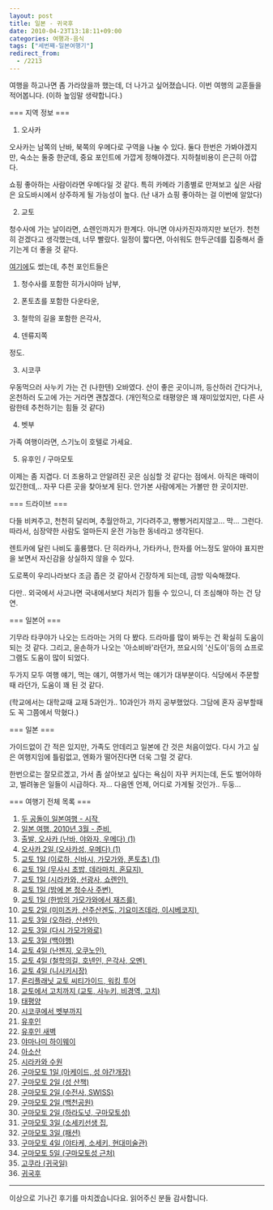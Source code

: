 ```yaml
---
layout: post
title: 일본 - 귀국후
date: 2010-04-23T13:18:11+09:00
categories: 여행과-음식
tags: ["세번째-일본여행기"]
redirect_from:
  - /2213
---
```


여행을 하고나면 좀 가라앉을까 했는데, 더 나가고 싶어졌습니다. 이번 여행의 교훈들을 적어봅니다. (이하 높임말 생략합니다.)

=== 지역 정보 ===

1. 오사카

오사카는 남쪽의 난바, 북쪽의 우메다로 구역을 나눌 수 있다. 둘다 한번은 가봐야겠지만, 숙소는 둘중 한군데, 중요 포인트에 가깝게 정해야겠다. 지하철비용이 은근히 아깝다.

쇼핑 좋아하는 사람이라면 우메다일 것 같다. 특히 카메라 기종별로 만져보고 싶은 사람은 요도바시에서 상주하게 될 가능성이 높다. (난 내가 쇼핑 좋아하는 걸 이번에 알았다)

2. 교토

청수사에 가는 날이라면, 쇼렌인까지가 한계다. 아니면 야사카진자까지만 보던가. 천천히 걷겠다고 생각했는데, 너무 빨랐다. 일정이 짧다면, 아쉬워도 한두군데를 집중해서 즐기는게 더 좋을 것 같다.

<a title="[http://jinto.pe.kr/1072]로 이동합니다." href="http://jinto.pe.kr/1072" target="_blank">여기에</a>도 썼는데, 추천 포인트들은

1. 청수사를 포함한 히가시야마 남부,

2. 폰토쵸를 포함한 다운타운,

3. 철학의 길을 포함한 은각사,

4. 덴류지쪽

정도.

3. 시코쿠

우동먹으러 사누키 가는 건 (나한텐) 오바였다. 산이 좋은 곳이니까, 등산하러 간다거나, 온천하러 도고에 가는 거라면 괜찮겠다. (개인적으로 태평양은 꽤 재미있었지만, 다른 사람한테 추천하기는 힘들 것 같다)

4. 벳부

가족 여행이라면, 스기노이 호텔로 가세요.

5. 유후인 / 구마모토

이제는 좀 지겹다. 더 조용하고 안알려진 곳은 심심할 것 같다는 점에서. 아직은 매력이 있긴한데,.. 자꾸 다른 곳을 찾아보게 된다. 안가본 사람에게는 가볼만 한 곳이지만.

=== 드라이브 ===

다들 비켜주고, 천천히 달리며, 추월안하고, 기다려주고, 빵빵거리지않고... 막... 그런다. 따라서, 심장약한 사람도 얼마든지 운전 가능한 동네라고 생각된다.

렌트카에 달린 나비도 훌륭했다. 단 히라카나, 가타카나, 한자를 어느정도 알아야 표지판을 보면서 자신감을 상실하지 않을 수 있다.

도로폭이 우리나라보다 조금 좁은 것 같아서 긴장하게 되는데, 금방 익숙해졌다.

다만.. 외국에서 사고나면 국내에서보다 처리가 힘들 수 있으니, 더 조심해야 하는 건 당연.

=== 일본어 ===

기무라 타쿠야가 나오는 드라마는 거의 다 봤다. 드라마를 많이 봐두는 건 확실히 도움이 되는 것 같다. 그리고, 윤손하가 나오는 '아소비바'라던가, 쯔요시의 '신도이'등의 쇼프로그램도 도움이 많이 되었다.

두가지 모두 여행 얘기, 먹는 얘기, 여행가서 먹는 얘기가 대부분이다. 식당에서 주문할때 라던가, 도움이 꽤 된 것 같다.

(학교에서는 대학교때 교재 5과인가.. 10과인가 까지 공부했었다. 그담에 혼자 공부할때도 꼭 그쯤에서 막혔다.)

=== 일본 ===

가이드없이 간 적은 있지만, 가족도 안데리고 일본에 간 것은 처음이었다. 다시 가고 싶은 여행지임에 틀림없고, 엔화가 떨어진다면 더욱 그럴 것 같다.

한번으로는 잘모르겠고, 가서 좀 살아보고 싶다는 욕심이 자꾸 커지는데, 돈도 벌어야하고, 벌려놓은 일들이 시급하다. 자... 다음엔 언제, 어디로 가게될 것인가.. 두둥...

=== 여행기 전체 목록 ===

<ol >

<li><a href="http://jinto.pe.kr/1056" target="bb">두 공돌이 일본여행 - 시작 </a></li>

<li><a href="http://jinto.pe.kr/1057" target="bb">일본 여행, 2010년 3월 - 준비 </a></li>

<li><a href="http://jinto.pe.kr/1058" target="bb">출발, 오사카 (난바, 야와자, 우메다) (1)</a></li>

<li><a href="http://jinto.pe.kr/1059" target="bb">오사카 2일 (오사카성, 우메다) (1)</a></li>

<li><a href="http://jinto.pe.kr/1060" target="bb">교토 1일 (이로하, 신바시, 가모가와, 폰토쵸) (1)</a></li>

<li><a href="http://jinto.pe.kr/1061" target="bb">교토 1일 (무사시 초밥, 데라마치, 혼묘지) </a></li>

<li><a href="http://jinto.pe.kr/1062" target="bb">교토 1일 (시라카와, 선광사, 쇼렌인) </a></li>

<li><a href="http://jinto.pe.kr/1063" target="bb">교토 1일 (밤에 본 청수사 주변) </a></li>

<li><a href="http://jinto.pe.kr/1064" target="bb">교토 1일 (한밤의 가모가와에서 재즈를) </a></li>

<li><a href="http://jinto.pe.kr/1065" target="bb">교토 2일 (미미즈카, 산주산겐도, 기요미즈데라, 이시베코지) </a></li>

<li><a href="http://jinto.pe.kr/1066" target="bb">교토 3일 (오하라, 산센인) </a></li>

<li><a href="http://jinto.pe.kr/1067" target="bb">교토 3일 (다시 가모가와로)</a></li>

<li><a href="http://jinto.pe.kr/1068" target="bb">교토 3일 (백야행)</a></li>

<li><a href="http://jinto.pe.kr/1069" target="bb">교토 4일 (난젠지, 오쿠노인) </a></li>

<li><a href="http://jinto.pe.kr/1070" target="bb">교토 4일 (철학의길, 호넨인, 은각사, 오멘) </a></li>

<li><a href="http://jinto.pe.kr/1071" target="bb">교토 4일 (니시키시장)</a></li>

<li><a href="http://jinto.pe.kr/1072" target="bb">론리플래닛 교토 씨티가이드, 워킹 투어</a></li>

<li><a href="http://jinto.pe.kr/1073" target="bb">교토에서 고치까지 (교토, 사누키, 비경역, 고치)</a></li>

<li><a href="http://jinto.pe.kr/1074" target="bb">태평양</a></li>

<li><a href="http://jinto.pe.kr/1075" target="bb">시코쿠에서 벳부까지</a></li>

<li><a href="http://jinto.pe.kr/1076" target="bb">유후인</a></li>

<li><a href="http://jinto.pe.kr/1077" target="bb">유후인 새벽</a></li>

<li><a href="http://jinto.pe.kr/1078" target="bb">야마나미 하이웨이</a></li>

<li><a href="http://jinto.pe.kr/1079" target="bb">아소산</a></li>

<li><a href="http://jinto.pe.kr/1080" target="bb">시라카와 수원</a></li>

<li><a href="http://jinto.pe.kr/1081" target="bb">구마모토 1일 (아케이드, 성 야간개장)</a></li>

<li><a href="http://jinto.pe.kr/1082" target="bb">구마모토 2일 (성 산책)</a></li>

<li><a href="http://jinto.pe.kr/1083" target="bb">구마모토 2일 (수전사, SWISS)</a></li>

<li><a href="http://jinto.pe.kr/1084" target="bb">구마모토 2일 (백천공원)</a></li>

<li><a href="http://jinto.pe.kr/1085" target="bb">구마모토 2일 (하라도넛, 구마모토성)</a></li>

<li><a href="http://jinto.pe.kr/1086" target="bb">구마모토 3일 (소세키선생 집,</a></li>

<li><a href="http://jinto.pe.kr/1087" target="bb">구마모토 3일 (패션)</a></li>

<li><a href="http://jinto.pe.kr/1088" target="bb">구마모토 4일 (야타케, 소세키, 현대미술관)</a></li>

<li><a href="http://jinto.pe.kr/1089" target="bb">구마모토 5일 (구마모토성 근처)</a></li>

<li><a href="http://jinto.pe.kr/1090" target="bb">고쿠라 (귀국일)</a></li>

<li><a href="http://jinto.pe.kr/1091" target="bb">귀국후</a></li>

</ol>

----

이상으로 기나긴 후기를 마치겠습니다요. 읽어주신 분들 감사합니다.
